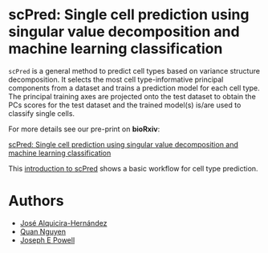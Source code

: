 # scPred: Single cell prediction using singular value decomposition and machine learning classification


`scPred` is a general method to predict cell types based on variance structure decomposition.
It selects the most cell type-informative principal components from a dataset and trains a prediction model for each cell type. The principal training axes are projected onto the test dataset to obtain the PCs scores for the test dataset and the trained model(s) is/are used to classify single cells.

For more details see our pre-print on **bioRxiv**:

[scPred: Single cell prediction using singular value decomposition and machine learning classification](https://www.biorxiv.org/content/early/2018/07/15/369538)

This [introduction to scPred](https://joseah.github.io/scPred_docs/) shows a basic workflow for cell type prediction.

# Authors

- [José Alquicira-Hernández](https://graduate-school.uq.edu.au/profile/530/jose)
- [Quan Nguyen](https://imb.uq.edu.au/profile/1672/quan-nguyen)
- [Joseph E Powell](https://qbi.uq.edu.au/profile/469/joseph-powell)
